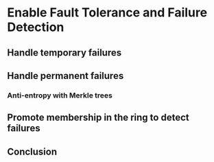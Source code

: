 <h1>Enable Fault Tolerance and Failure Detection</h1>

<h2>Handle temporary failures</h2>
<h2>Handle permanent failures</h2>
<h3>Anti-entropy with Merkle trees</h3>
<h2>Promote membership in the ring to detect failures</h2>
<h2>Conclusion</h2>
